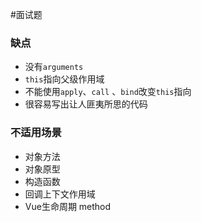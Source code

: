 #面试题 

### 缺点

- 没有`arguments`
- `this`指向父级作用域
- 不能使用`apply`、`call` 、`bind`改变`this`指向
- 很容易写出让人匪夷所思的代码

### 不适用场景

- 对象方法
- 对象原型
- 构造函数
- 回调上下文作用域
- Vue生命周期 method